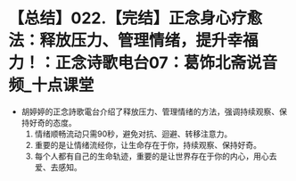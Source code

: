 # 【总结】022.【完结】正念身心疗愈法：释放压力、管理情绪，提升幸福力！：正念诗歌电台07：葛饰北斋说音频_十点课堂

-   胡婷婷的正念詩歌電台介绍了释放压力、管理情绪的方法，强调持续观察、保持好奇的态度。 
    1.  情绪顺畅流动只需90秒，避免对抗、迴避、转移注意力。
    2.  重要的是让情绪流经你，让生命存在于你，持续观察、保持好奇。
    3.  每个人都有自己的生命轨迹，重要的是让世界存在于你的内心，用心去爱、去感知。